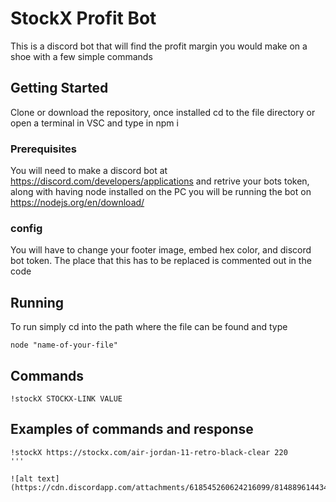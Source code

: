 # StockX Profit Bot

This is a discord bot that will find the profit margin you would make on a shoe with a few simple commands

## Getting Started

Clone or download the repository, once installed cd to the file directory or open a terminal in VSC and type in npm i

### Prerequisites

You will need to make a discord bot at https://discord.com/developers/applications and retrive your bots token, along with having node installed on the PC you will be running the bot on https://nodejs.org/en/download/

### config 

You will have to change your footer image, embed hex color, and discord bot token. The place that this has to be replaced is commented out in the code

## Running

To run simply cd into the path where the file can be found and type

```
node "name-of-your-file"
```
## Commands

```
!stockX STOCKX-LINK VALUE
```


## Examples of commands and response

```
!stockX https://stockx.com/air-jordan-11-retro-black-clear 220
'''

![alt text](https://cdn.discordapp.com/attachments/618545260624216099/814889614434762812/unknown.png)


